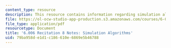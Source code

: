 ```yaml
---
content_type: resource
description: This resource contains information regarding simulation algorithms.
file: https://ol-ocw-studio-app-production.s3.amazonaws.com/courses/6-006-introduction-to-algorithms-fall-2011/79ba958de1d1c186610e6869e5b46788_MIT6_006F11_rec08.pdf
file_type: application/pdf
resourcetype: Document
title: '6.006 Recitation 8 Notes: Simulation Algorithms'
uid: 79ba958d-e1d1-c186-610e-6869e5b46788
---
```

